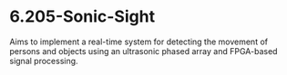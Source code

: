 # 6.205-Sonic-Sight

Aims to implement a real-time system for detecting the movement of persons and objects using an ultrasonic phased array and FPGA-based signal processing.
